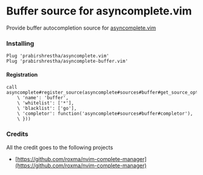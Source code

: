 Buffer source for asyncomplete.vim
==================================

Provide buffer autocompletion source for [asyncomplete.vim](https://github.com/prabirshrestha/asyncomplete.vim)

### Installing

```vim
Plug 'prabirshrestha/asyncomplete.vim'
Plug 'prabirshrestha/asyncomplete-buffer.vim'
```

#### Registration

```vim
call asyncomplete#register_source(asyncomplete#sources#buffer#get_source_options({
    \ 'name': 'buffer',
    \ 'whitelist': ['*'],
    \ 'blacklist': ['go'],
    \ 'completor': function('asyncomplete#sources#buffer#completor'),
    \ }))
```

### Credits
All the credit goes to the following projects
* [https://github.com/roxma/nvim-complete-manager](https://github.com/roxma/nvim-complete-manager)
